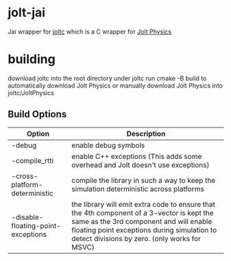 # jolt-jai
Jai wrapper for [joltc](https://github.com/amerkoleci/joltc) which is a C wrapper for [Jolt Physics](https://github.com/jrouwe/JoltPhysics)

# building
download joltc into the root directory under joltc
run cmake -B build to automatically download Jolt Physics or manually download Jolt Physics into joltc/JoltPhysics

## Build Options
| Option | Description |
| - | - |
| -debug | enable debug symbols |
| -compile_rtti | enable C++ exceptions (This adds some overhead and Jolt doesn't use exceptions) |
| -cross-platform-deterministic | compile the library in such a way to keep the simulation deterministic across platforms |
| -disable-floating-point-exceptions | the library will emit extra code to ensure that the 4th component of a 3-vector is kept the same as the 3rd component and will enable floating point exceptions during simulation to detect divisions by zero. (only works for MSVC) |

